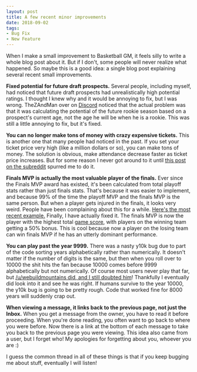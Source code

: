 ```yaml
---
layout: post
title: A few recent minor improvements
date: 2018-09-02
tags:
- Bug Fix
- New Feature
---
```


When I make a small improvement to Basketball GM, it feels silly to write a whole blog post about it. But if I don't, some people will never realize what happened. So maybe this is a good idea: a single blog post explaining several recent small improvements.

<!--more-->

**Fixed potential for future draft prospects.** Several people, including myself, had noticed that future draft prospects had unrealistically high potential ratings. I thought I knew why and it would be annoying to fix, but I was wrong. TheZAndMan over on [Discord](https://discord.gg/caPFuM9) noticed that the actual problem was that it was calculating the potential of the future rookie season based on a prospect's current age, not the age he will be when he is a rookie. This was still a little annoying to fix, but it's fixed.

**You can no longer make tons of money with crazy expensive tickets.** This is another one that many people had noticed in the past. If you set your ticket price very high (like a million dollars or so), you can make tons of money. The solution is obvious, make attendance decrease faster as ticket price increases. But for some reason I never got around to it until [this post on the subreddit](https://www.reddit.com/r/BasketballGM/comments/9bvt40/exploit_expensive_tickets_or_how_to_win_rings_on/) spurred me to do it.

**Finals MVP is actually the most valuable player of the finals.** Ever since the Finals MVP award has existed, it's been calculated from total playoff stats rather than just finals stats. That's because it was easier to implement, and because 99% of the time the playoff MVP and the finals MVP is the same person. But when a player gets injured in the finals, it looks very weird. People have been complaining about this for a while. [Here's the most recent example.](https://www.reddit.com/r/BasketballGM/comments/9cduno/finals_mvp_stats_bugged/) Finally, I have actually fixed it. The finals MVP is now the player with the highest total [game score](https://www.nbastuffer.com/analytics101/game-score/), with players on the winning team getting a 50% bonus. This is cool because now a player on the losing team can win finals MVP if he has an utterly dominant performance.

**You can play past the year 9999.** There was a nasty y10k bug due to part of the code sorting years alphabetically rather than numerically. It doesn't matter if the number of digits is the same, but then when you roll over to 10000 the shit hits the fan because 10000 comes before 9999 alphabetically but not numerically. Of course most users never play that far, but [/u/webuildmountains did, and I still doubted him](https://www.reddit.com/r/BasketballGM/comments/96n1oy/how_long_have_you_run_your_leagues/e42hr3s/)! Thankfully I eventually did look into it and see he was right. If humans survive to the year 10000, the y10k bug is going to be pretty rough. Code that worked fine for 8000 years will suddenly crap out.

**When viewing a message, it links back to the previous page, not just the Inbox.** When you get a message from the owner, you have to read it before proceeding. When you're done reading, you often want to go back to where you were before. Now there is a link at the bottom of each message to take you back to the previous page you were viewing. This idea also came from a user, but I forget who! My apologies for forgetting about you, whoever you are :)

I guess the common thread in all of these things is that if you keep bugging me about stuff, eventually I will listen!
